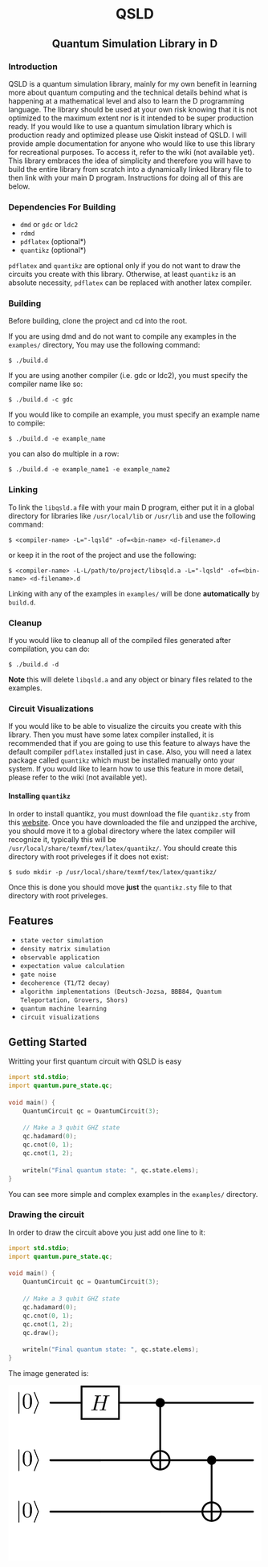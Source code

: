 <div align="center">

# QSLD

## Quantum Simulation Library in D

</div>

### Introduction

QSLD is a quantum simulation library, mainly for my own benefit in learning more about quantum computing and the technical details behind what is happening at a mathematical level and also to learn the D programming language. The library should be used at your own risk knowing that it is not optimized to the maximum extent nor is it intended to be super production ready. If you would like to use a quantum simulation library which is production ready and optimized please use Qiskit instead of QSLD. I will provide ample documentation for anyone who would like to use this library for recreational purposes. To access it, refer to the wiki (not available yet). This library embraces the idea of simplicity and therefore you will have to build the entire library from scratch into a dynamically linked library file to then link with your main D program. Instructions for doing all of this are below.

### Dependencies For Building

- `dmd` or `gdc` or `ldc2`
- `rdmd`
- `pdflatex` (optional*)
- `quantikz` (optional*)

`pdflatex` and `quantikz` are optional only if you do not want to draw the circuits you create with this library. Otherwise, at least `quantikz` is an absolute necessity, `pdflatex` can be replaced with another latex compiler.

### Building

Before building, clone the project and cd into the root.

If you are using dmd and do not want to compile any examples in the `examples/` directory, You may use the following command:

```console
$ ./build.d 
```
If you are using another compiler (i.e. gdc or ldc2), you must specify the compiler name like so:

```console
$ ./build.d -c gdc
```
If you would like to compile an example, you must specify an example name to compile:

```console
$ ./build.d -e example_name
```
you can also do multiple in a row:

```console
$ ./build.d -e example_name1 -e example_name2
```

### Linking

To link the `libqsld.a` file with your main D program, either put it in a global directory for libraries like `/usr/local/lib` or `/usr/lib` and use the following command:

```console
$ <compiler-name> -L="-lqsld" -of=<bin-name> <d-filename>.d
```

or keep it in the root of the project and use the following:

```console
$ <compiler-name> -L-L/path/to/project/libsqld.a -L="-lqsld" -of=<bin-name> <d-filename>.d

```

Linking with any of the examples in `examples/` will be done **automatically** by `build.d`.

### Cleanup

If you would like to cleanup all of the compiled files generated after compilation, you can do:

```console
$ ./build.d -d
```

**Note** this will delete `libqsld.a` and any object or binary files related to the examples.

### Circuit Visualizations

If you would like to be able to visualize the circuits you create with this library. Then you must have some latex compiler installed, it is recommended that if you are going to use this feature to always have the default compiler `pdflatex` installed just in case. Also, you will need a latex package called `quantikz` which must be installed manually onto your system. If you would like to learn how to use this feature in more detail, please refer to the wiki (not available yet).

#### Installing `quantikz`

In order to install quantikz, you must download the file `quantikz.sty` from this [website](https://ctan.org/pkg/quantikz). Once you have downloaded the file and unzipped the archive, you should move it to a global directory where the latex compiler will recognize it, typically this will be `/usr/local/share/texmf/tex/latex/quantikz/`. You should create this directory with root priveleges if it does not exist:

```console
$ sudo mkdir -p /usr/local/share/texmf/tex/latex/quantikz/
```

Once this is done you should move **just** the `quantikz.sty` file to that directory with root priveleges.

## Features

- `state vector simulation`
- `density matrix simulation`
- `observable application`
- `expectation value calculation`
- `gate noise`
- `decoherence (T1/T2 decay)`
- `algorithm implementations (Deutsch-Jozsa, BBB84, Quantum Teleportation, Grovers, Shors)`
- `quantum machine learning`
- `circuit visualizations`

## Getting Started

Writting your first quantum circuit with QSLD is easy

```d
import std.stdio;
import quantum.pure_state.qc;

void main() {
    QuantumCircuit qc = QuantumCircuit(3);

    // Make a 3 qubit GHZ state
    qc.hadamard(0);
    qc.cnot(0, 1);
    qc.cnot(1, 2);

    writeln("Final quantum state: ", qc.state.elems);
}
```

You can see more simple and complex examples in the `examples/` directory.

### Drawing the circuit

In order to draw the circuit above you just add one line to it:

```d
import std.stdio;
import quantum.pure_state.qc;

void main() {
    QuantumCircuit qc = QuantumCircuit(3);

    // Make a 3 qubit GHZ state
    qc.hadamard(0);
    qc.cnot(0, 1);
    qc.cnot(1, 2);
    qc.draw();

    writeln("Final quantum state: ", qc.state.elems);
}
```

The image generated is:

![circuit diagram](assets/circuit_example.png)



